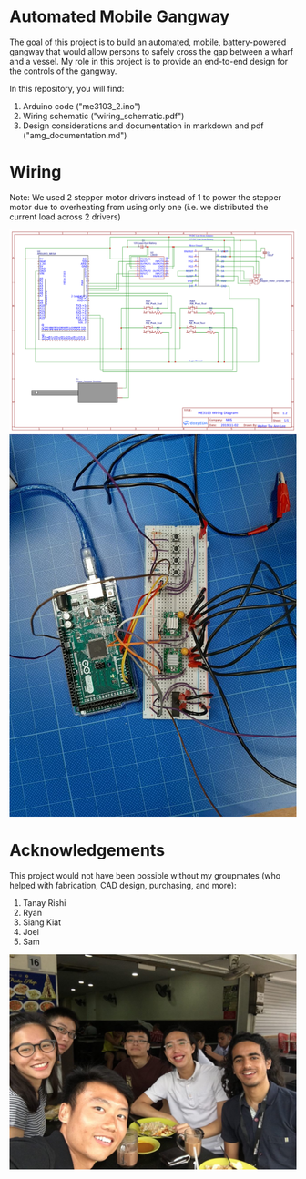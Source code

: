 # Automated Mobile Gangway
The goal of this project is to build an automated, mobile, battery-powered gangway that would allow persons to safely cross the gap between a wharf and a vessel. My role in this project is to provide an end-to-end design for the controls of the gangway.

In this repository, you will find:
1. Arduino code ("me3103_2.ino")
2. Wiring schematic ("wiring_schematic.pdf")
3. Design considerations and documentation in markdown and pdf ("amg_documentation.md")

# Wiring
Note: We used 2 stepper motor drivers instead of 1 to power the stepper motor due to overheating from using only one (i.e. we distributed the current load across 2 drivers)

![Schematic](wiring_schematic.png)
![Real wiring](wiring_real.jpg)

# Acknowledgements
This project would not have been possible without my groupmates (who helped with fabrication, CAD design, purchasing, and more):
1. Tanay Rishi
2. Ryan
3. Siang Kiat
4. Joel
5. Sam

![Group Picture](group_photo.jpg)